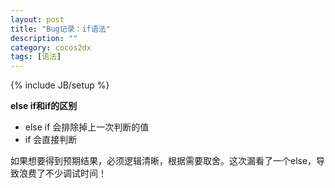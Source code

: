 ```yaml
---
layout: post
title: "Bug记录：if语法"
description: ""
category: cocos2dx
tags: [语法]
---
```

{% include JB/setup %}

**else if和if的区别**

 - else if 
会排除掉上一次判断的值
 - if
会直接判断
  
如果想要得到预期结果，必须逻辑清晰，根据需要取舍。这次漏看了一个else，导致浪费了不少调试时间！